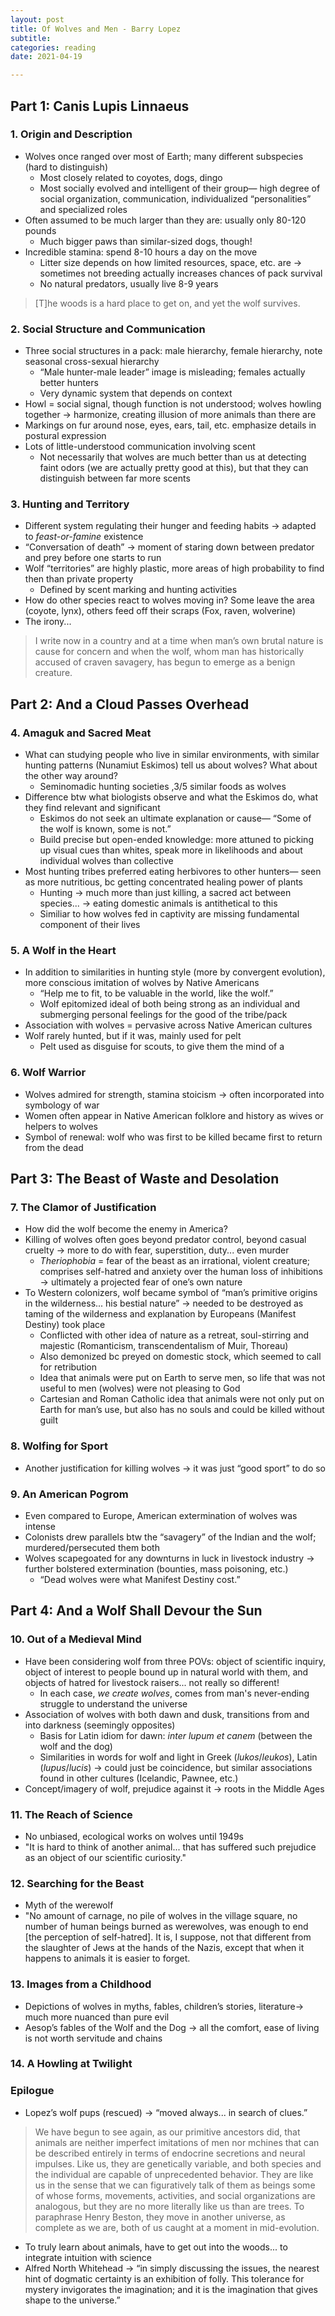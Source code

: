 ```yaml
---
layout: post
title: Of Wolves and Men - Barry Lopez
subtitle: 
categories: reading
date: 2021-04-19

---
```


## Part 1: Canis Lupis Linnaeus

### 1. Origin and Description

- Wolves once ranged over most of Earth; many different subspecies (hard to distinguish)
    - Most closely related to coyotes, dogs, dingo
    - Most socially evolved and intelligent of their group— high degree of social organization, communication, individualized “personalities” and specialized roles
- Often assumed to be much larger than they are: usually only 80-120 pounds
    - Much bigger paws than similar-sized dogs, though!
- Incredible stamina: spend 8-10 hours a day on the move
    - Litter size depends on how limited resources, space, etc. are → sometimes not breeding actually increases chances of pack survival
    - No natural predators, usually live 8-9 years

> [T]he woods is a hard place to get on, and yet the wolf survives.

### 2. Social Structure and Communication

- Three social structures in a pack: male hierarchy, female hierarchy, note seasonal cross-sexual hierarchy
    - “Male hunter-male leader” image is misleading; females actually better hunters
    - Very dynamic system that depends on context
- Howl = social signal, though function is not understood; wolves howling together → harmonize, creating illusion of more animals than there are
- Markings on fur around nose, eyes, ears, tail, etc. emphasize details in postural expression
- Lots of little-understood communication involving scent
    - Not necessarily that wolves are much better than us at detecting faint odors (we are actually pretty good at this), but that they can distinguish between far more scents

### 3. Hunting and Territory

- Different system regulating their hunger and feeding habits → adapted to *feast-or-famine* existence
- “Conversation of death” → moment of staring down between predator and prey before one starts to run
- Wolf “territories” are highly plastic, more areas of high probability to find then than private property
    - Defined by scent marking and hunting activities
- How do other species react to wolves moving in? Some leave the area (coyote, lynx), others feed off their scraps (Fox, raven, wolverine)
- The irony...

> I write now in a country and at a time when man’s own brutal nature is cause for concern and when the wolf, whom man has historically accused of craven savagery, has begun to emerge as a benign creature.

## Part 2: And a Cloud Passes Overhead

### 4. Amaguk and Sacred Meat

- What can studying people who live in similar environments, with similar hunting patterns (Nunamiut Eskimos) tell us about wolves? What about the other way around?
    - Seminomadic hunting societies ,3/5 similar foods as wolves
- Difference btw what biologists observe and what the Eskimos do, what they find relevant and significant
    - Eskimos do not seek an ultimate explanation or cause— “Some of the wolf is known, some is not.”
    - Build precise but open-ended knowledge: more attuned to picking up visual cues than whites, speak more in likelihoods and about individual wolves than collective
- Most hunting tribes preferred eating herbivores to other hunters— seen as more nutritious, bc getting concentrated healing power of plants
    - Hunting → much more than just killing, a sacred act between species... → eating domestic animals is antithetical to this
    - Similiar to how wolves fed in captivity are missing fundamental component of their lives

### 5. A Wolf in the Heart

- In addition to similarities in hunting style (more by convergent evolution), more conscious imitation of wolves by Native Americans
    - “Help me to fit, to be valuable in the world, like the wolf.”
    - Wolf epitomized ideal of both being strong as an individual and submerging personal feelings for the good of the tribe/pack
- Association with wolves = pervasive across Native American cultures
- Wolf rarely hunted, but if it was, mainly used for pelt
    - Pelt used as disguise for scouts, to give them the mind of a

### 6. Wolf Warrior

- Wolves admired for strength, stamina stoicism → often incorporated into symbology of war
- Women often appear in Native American folklore and history as wives or helpers to wolves
- Symbol of renewal: wolf who was first to be killed became first to return from the dead

## Part 3: The Beast of Waste and Desolation

### 7. The Clamor of Justification

- How did the wolf become the enemy in America?
- Killing of wolves often goes beyond predator control, beyond casual cruelty → more to do with fear, superstition, duty... even murder
    - *Theriophobia* = fear of the beast as an irrational, violent creature; comprises self-hatred and anxiety over the human loss of inhibitions → ultimately a projected fear of one’s own nature
- To Western colonizers, wolf became symbol of “man’s primitive origins in the wilderness... his bestial nature” → needed to be destroyed as taming of the wilderness and explanation by Europeans (Manifest Destiny) took place
    - Conflicted with other idea of nature as a retreat, soul-stirring and majestic (Romanticism, transcendentalism of Muir, Thoreau)
    - Also demonized bc preyed on domestic stock, which seemed to call for retribution
    - Idea that animals were put on Earth to serve men, so life that was not useful to men (wolves) were not pleasing to God
    - Cartesian and Roman Catholic idea that animals were not only put on Earth for man’s use, but also has no souls and could be killed without guilt

### 8. Wolfing for Sport

- Another justification for killing wolves → it was just “good sport” to do so

### 9. An American Pogrom

- Even compared to Europe, American extermination of wolves was intense
- Colonists drew parallels btw the “savagery” of the Indian and the wolf; murdered/persecuted them both
- Wolves scapegoated for any downturns in luck in livestock industry → further bolstered extermination (bounties, mass poisoning, etc.)
    - “Dead wolves were what Manifest Destiny cost.”

## Part 4: And a Wolf Shall Devour the Sun

### 10. Out of a Medieval Mind

- Have been considering wolf from three POVs: object of scientific inquiry, object of interest to people bound up in natural world with them, and objects of hatred for livestock raisers... not really so different!
    - In each case, *we create wolves*, comes from man's never-ending struggle to understand the universe
- Association of wolves with both dawn and dusk, transitions from and into darkness (seemingly opposites)
    - Basis for Latin idiom for dawn: *inter lupum et canem* (between the wolf and the dog)
    - Similarities in words for wolf and light in Greek (*lukos*/*leukos*), Latin (*lupus*/*lucis*) → could just be coincidence, but similar associations found in other cultures (Icelandic, Pawnee, etc.)
- Concept/imagery of wolf, prejudice against it → roots in the Middle Ages

### 11. The Reach of Science

- No unbiased, ecological works on wolves until 1949s
- "It is hard to think of another animal... that has suffered such prejudice as an object of our scientific curiosity."

### 12. Searching for the Beast

- Myth of the werewolf
- "No amount of carnage, no pile of wolves in the village square, no number of human beings burned as werewolves, was enough to end [the perception of self-hatred]. It is, I suppose, not that different from the slaughter of Jews at the hands of the Nazis, except that when it happens to animals it is easier to forget.

### 13. Images from a Childhood

- Depictions of wolves in myths, fables, children’s stories, literature→ much more nuanced than pure evil
- Aesop’s fables of the Wolf and the Dog → all the comfort, ease of living is not worth servitude and chains

### 14. A Howling at Twilight

### Epilogue

- Lopez’s wolf pups (rescued) → “moved always... in search of clues.”

> We have begun to see again, as our primitive ancestors did, that animals are neither imperfect imitations of men nor mchines that can be described entirely in terms of endocrine secretions and neural impulses. Like us, they are genetically variable, and both species and the individual are capable of unprecedented behavior. They are like us in the sense that we can figuratively talk of them as beings some of whose forms, movements, activities, and social organizations are analogous, but they are no more literally like us than are trees. To paraphrase Henry Beston, they move in another universe, as complete as we are, both of us caught at a moment in mid-evolution.

- To truly learn about animals, have to get out into the woods... to integrate intuition with science
- Alfred North Whitehead → “in simply discussing the issues, the nearest hint of dogmatic certainty is an exhibition of folly. This tolerance for mystery invigorates the imagination; and it is the imagination that gives shape to the universe.”
